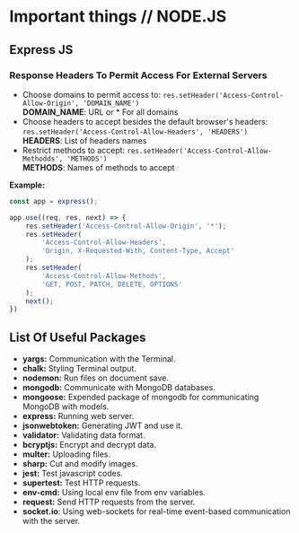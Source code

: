 # Important things // NODE.JS

## Express JS

### Response Headers To Permit Access For External Servers
- Choose domains to permit access to: `res.setHeader('Access-Control-Allow-Origin', 'DOMAIN_NAME')`  
**DOMAIN_NAME**: URL or * For all domains
- Choose headers to accept besides the default browser's headers: `res.setHeader('Access-Control-Allow-Headers', 'HEADERS')`  
**HEADERS**: List of headers names
- Restrict methods to accept: `res.setHeader('Access-Control-Allow-Methodds', 'METHODS')`  
**METHODS**: Names of methods to accept

**Example:**
```js
const app = express();

app.use((req, res, next) => {
    res.setHeader('Access-Control-Allow-Origin', '*');
    res.setHeader(
        'Access-Control-Allow-Headers',
        'Origin, X-Requested-With, Content-Type, Accept'
    );
    res.setHeader(
        'Access-Control-Allow-Methods',
        'GET, POST, PATCH, DELETE, OPTIONS'
    );
    next();
})
```

## List Of Useful Packages

- **yargs:** Communication with the Terminal.
- **chalk:** Styling Terminal output.
- **nodemon:** Run files on document save.
- **mongodb:** Communicate with MongoDB databases.
- **mongoose:** Expended package of mongodb for communicating MongoDB with models.
- **express:** Running web server.
- **jsonwebtoken:** Generating JWT and use it.
- **validator:** Validating data format.
- **bcryptjs:** Encrypt and decrypt data.
- **multer:** Uploading files.
- **sharp:** Cut and modify images.
- **jest:** Test javascript codes.
- **supertest:** Test HTTP requests.
- **env-cmd:** Using local env file from env variables.
- **request:** Send HTTP requests from the server.
- **socket.io**: Using web-sockets for real-time event-based communication with the server.